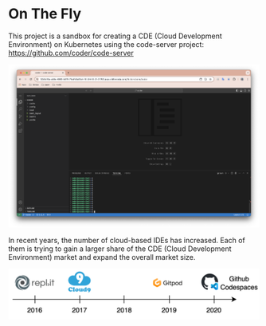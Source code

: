 # On The Fly
This project is a sandbox for creating a CDE (Cloud Development Environment) on Kubernetes using the code-server project: https://github.com/coder/code-server

<p align="center">
  <img src="frontend/src/IDE-screenshot.png?raw=true" width="800" alt="IDE screenshot"/>
</p>

In recent years, the number of cloud-based IDEs has increased. Each of them is trying to gain a larger share of the CDE (Cloud Development Environment) market and expand the overall market size.

<p align="center">
  <img src="presentation/cde.png?raw=true" width="800" alt="IDE screenshot"/>
</p>
